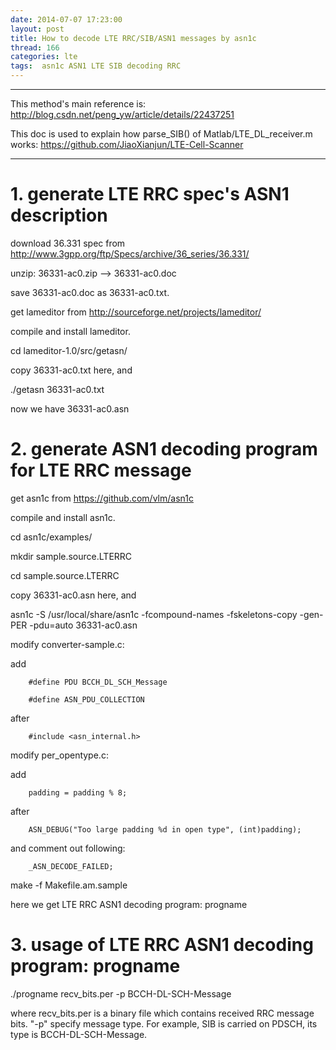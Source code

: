 ```yaml
---
date: 2014-07-07 17:23:00
layout: post
title: How to decode LTE RRC/SIB/ASN1 messages by asn1c
thread: 166
categories: lte
tags:  asn1c ASN1 LTE SIB decoding RRC
---
```


-----------------------------------------------------------------------------------

This method's main reference is: http://blog.csdn.net/peng_yw/article/details/22437251

This doc is used to explain how parse_SIB() of Matlab/LTE_DL_receiver.m works: https://github.com/JiaoXianjun/LTE-Cell-Scanner

-------------------------------------------------------------------------------------

# 1. generate LTE RRC spec's ASN1 description

download 36.331 spec from http://www.3gpp.org/ftp/Specs/archive/36_series/36.331/

unzip: 36331-ac0.zip --> 36331-ac0.doc

save 36331-ac0.doc as 36331-ac0.txt.

get lameditor from http://sourceforge.net/projects/lameditor/

compile and install lameditor.

cd lameditor-1.0/src/getasn/

copy 36331-ac0.txt here, and 

./getasn 36331-ac0.txt

now we have 36331-ac0.asn

# 2. generate ASN1 decoding program for LTE RRC message

get asn1c from https://github.com/vlm/asn1c

compile and install asn1c.

cd asn1c/examples/

mkdir sample.source.LTERRC

cd sample.source.LTERRC

copy 36331-ac0.asn here, and

asn1c  -S /usr/local/share/asn1c -fcompound-names -fskeletons-copy -gen-PER -pdu=auto 36331-ac0.asn

modify converter-sample.c:

add 

		#define PDU BCCH_DL_SCH_Message

		#define ASN_PDU_COLLECTION

after 

		#include <asn_internal.h>

modify per_opentype.c:

add 

		padding = padding % 8;

after 

		ASN_DEBUG("Too large padding %d in open type", (int)padding);

and comment out following:

		_ASN_DECODE_FAILED;

make -f Makefile.am.sample

here we get LTE RRC ASN1 decoding program: progname

# 3. usage of LTE RRC ASN1 decoding program: progname

./progname recv_bits.per -p BCCH-DL-SCH-Message

where recv_bits.per is a binary file which contains received RRC message bits. "-p" specify message type. For example, SIB is carried on PDSCH, its type is BCCH-DL-SCH-Message.



